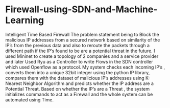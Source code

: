 # Firewall-using-SDN-and-Machine-Learning
Intelligent Time Based Firewall
The problem statement being to Block the malicious IP addresses from a secured  network based on similarity of the IP’s from the previous data  and also to reroute the packets through a different path if the IP’s  found to be are a potential threat in the future. I used Mininet to create a topology of 2 companies and a service provider and later Used Ryu as a Controller to write Flows in the SDN controller which used Openflow as a protocol. My system checks each incoming IP’s , converts them into a unique 32bit integer using the python IP library, compares them with the dataset of malicious IP’s addresses using K-Nearest Neighbor Algorithm and predicts whether the IP address are a Potential Threat. Based on whether the IP’s are a Threat , the system initializes commands to act as a Firewall and the whole system can be automated using Time. 



